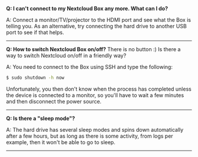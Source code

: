 **Q: I can't connect to my Nextcloud Box any more. What can I do?**

A: Connect a monitor/TV/projector to the HDMI port and see what the Box is telling you.
As an alternative, try connecting the hard drive to another USB port to see if that helps.

----

**Q: How to switch Nextcloud Box on/off?**
There is no button :) Is there a way to switch Nextcloud on/off in a friendly way?

A: You need to connect to the Box using SSH and type the following:

```bash
$ sudo shutdown -h now
```
Unfortunately, you then don't know when the process has completed unless the device is connected to a monitor, so you'll have to wait a few minutes and then disconnect the power source.

----

**Q: Is there a "sleep mode"?**

A: The hard drive has several sleep modes and spins down automatically after a few hours, but as long as there is some activity, from logs per example, then it won't be able to go to sleep. 

----